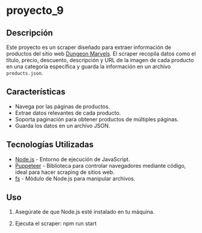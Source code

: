 # proyecto_9
 
## Descripción

Este proyecto es un scraper diseñado para extraer información de productos del sitio web [Dungeon Marvels](https://dungeonmarvels.com). El scraper recopila datos como el título, precio, descuento, descripción y URL de la imagen de cada producto en una categoría específica y guarda la información en un archivo `products.json`.

## Características

- Navega por las páginas de productos.
- Extrae datos relevantes de cada producto.
- Soporta paginación para obtener productos de múltiples páginas.
- Guarda los datos en un archivo JSON.

## Tecnologías Utilizadas

- [Node.js](https://nodejs.org/) - Entorno de ejecución de JavaScript.
- [Puppeteer](https://pptr.dev/) - Biblioteca para controlar navegadores mediante código, ideal para hacer scraping de sitios web.
- [fs](https://nodejs.org/api/fs.html) - Módulo de Node.js para manipular archivos.

## Uso

1. Asegúrate de que Node.js esté instalado en tu máquina.

2. Ejecuta el scraper:
  npm run start